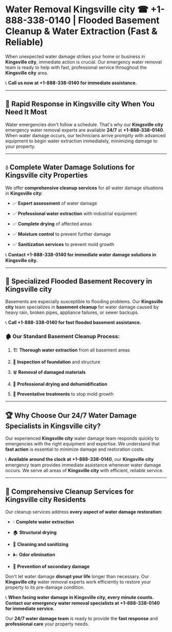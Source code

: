# Water Removal Kingsville city ☎ +1-888-338-0140 | Flooded Basement Cleanup & Water Extraction (Fast & Reliable)

When unexpected water damage strikes your home or business in **Kingsville city**, immediate action is crucial. Our emergency water removal team is ready to help with fast, professional service throughout the **Kingsville city** area. 

📞 **Call us now at +1-888-338-0140 for immediate assistance.**
---
## 🚀 Rapid Response in Kingsville city When You Need It Most
Water emergencies don't follow a schedule. That's why our **Kingsville city** emergency water removal experts are available **24/7** at **+1-888-338-0140**. When water damage occurs, our technicians arrive promptly with advanced equipment to begin water extraction immediately, minimizing damage to your property.
---
## 💧 Complete Water Damage Solutions for Kingsville city Properties
We offer **comprehensive cleanup services** for all water damage situations in **Kingsville city**:
- ✅ **Expert assessment** of water damage  
- ✅ **Professional water extraction** with industrial equipment  
- ✅ **Complete drying** of affected areas  
- ✅ **Moisture control** to prevent further damage  
- ✅ **Sanitization services** to prevent mold growth  
📞 **Contact +1-888-338-0140 for immediate water damage solutions in Kingsville city.**
---
## 🌊 Specialized Flooded Basement Recovery in Kingsville city
Basements are especially susceptible to flooding problems. Our **Kingsville city** team specializes in **basement cleanup** for water damage caused by heavy rain, broken pipes, appliance failures, or sewer backups. 
📞 **Call +1-888-338-0140 for fast flooded basement assistance.**
### 🏚️ Our Standard Basement Cleanup Process:
1. 🏗️ **Thorough water extraction** from all basement areas  
2. 🔎 **Inspection of foundation** and structure  
3. 🗑️ **Removal of damaged materials**  
4. 💨 **Professional drying and dehumidification**  
5. 🚫 **Preventative treatments** to stop mold growth  
---
## 🏆 Why Choose Our 24/7 Water Damage Specialists in Kingsville city?
Our experienced **Kingsville city** water damage team responds quickly to emergencies with the right equipment and expertise. We understand that **fast action** is essential to minimize damage and restoration costs.
📞 **Available around the clock at +1-888-338-0140**, our **Kingsville city** emergency team provides immediate assistance whenever water damage occurs. We serve all areas of **Kingsville city** with efficient, reliable service.
---
## 🧹 Comprehensive Cleanup Services for Kingsville city Residents
Our cleanup services address **every aspect of water damage restoration**:
- 💧 **Complete water extraction**  
- 🏠 **Structural drying**  
- 🧼 **Cleaning and sanitizing**  
- 🌬️ **Odor elimination**  
- 🚫 **Prevention of secondary damage**  
Don't let water damage **disrupt your life** longer than necessary. Our **Kingsville city** water removal experts work efficiently to restore your property to its pre-damage condition.
📞 **When facing water damage in Kingsville city, every minute counts. Contact our emergency water removal specialists at +1-888-338-0140 for immediate service.**
Our **24/7 water damage team** is ready to provide the **fast response** and **professional care** your property needs.
